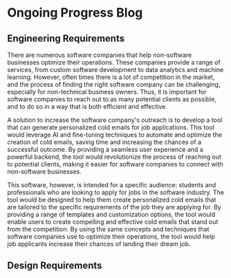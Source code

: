 # Ongoing Progress Blog

## Engineering Requirements
There are numerous software companies that help non-software businesses optimize their operations. These companies provide a range of services, from custom software development to data analytics and machine learning. However, often times there is a lot of competition in the market, and the process of finding the right software company can be challenging, especially for non-technical business owners. Thus, it is important for software companies to reach out to as many potential clients as possible, and to do so in a way that is both efficient and effective.

A solution to increase the software company's outreach is to develop a tool that can generate personalized cold emails for job applications. This tool would leverage AI and fine-tuning techniques to automate and optimize the creation of cold emails, saving time and increasing the chances of a successful outcome. By providing a seamless user experience and a powerful backend, the tool would revolutionize the process of reaching out to potential clients, making it easier for software companies to connect with non-software businesses.

This software, however, is intended for a specific audience: students and professionals who are looking to apply for jobs in the software industry. The tool would be designed to help them create personalized cold emails that are tailored to the specific requirements of the job they are applying for. By providing a range of templates and customization options, the tool would enable users to create compelling and effective cold emails that stand out from the competition. By using the same concepts and techniques that software companies use to optimize their operations, the tool would help job applicants increase their chances of landing their dream job.

## Design Requirements


